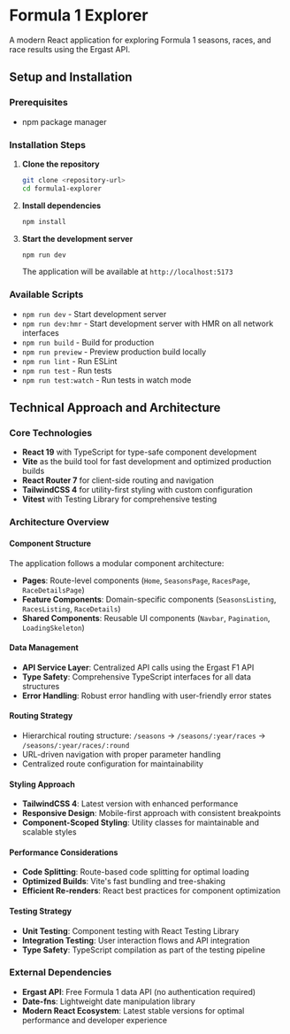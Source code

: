 # Formula 1 Explorer

A modern React application for exploring Formula 1 seasons, races, and race results using the Ergast API.

## Setup and Installation

### Prerequisites

- npm package manager

### Installation Steps

1. **Clone the repository**

   ```bash
   git clone <repository-url>
   cd formula1-explorer
   ```

2. **Install dependencies**

   ```bash
   npm install
   ```

3. **Start the development server**
   ```bash
   npm run dev
   ```
   The application will be available at `http://localhost:5173`

### Available Scripts

- `npm run dev` - Start development server
- `npm run dev:hmr` - Start development server with HMR on all network interfaces
- `npm run build` - Build for production
- `npm run preview` - Preview production build locally
- `npm run lint` - Run ESLint
- `npm run test` - Run tests
- `npm run test:watch` - Run tests in watch mode

## Technical Approach and Architecture

### Core Technologies

- **React 19** with TypeScript for type-safe component development
- **Vite** as the build tool for fast development and optimized production builds
- **React Router 7** for client-side routing and navigation
- **TailwindCSS 4** for utility-first styling with custom configuration
- **Vitest** with Testing Library for comprehensive testing

### Architecture Overview

#### Component Structure

The application follows a modular component architecture:

- **Pages**: Route-level components (`Home`, `SeasonsPage`, `RacesPage`, `RaceDetailsPage`)
- **Feature Components**: Domain-specific components (`SeasonsListing`, `RacesListing`, `RaceDetails`)
- **Shared Components**: Reusable UI components (`Navbar`, `Pagination`, `LoadingSkeleton`)

#### Data Management

- **API Service Layer**: Centralized API calls using the Ergast F1 API
- **Type Safety**: Comprehensive TypeScript interfaces for all data structures
- **Error Handling**: Robust error handling with user-friendly error states

#### Routing Strategy

- Hierarchical routing structure: `/seasons` → `/seasons/:year/races` → `/seasons/:year/races/:round`
- URL-driven navigation with proper parameter handling
- Centralized route configuration for maintainability

#### Styling Approach

- **TailwindCSS 4**: Latest version with enhanced performance
- **Responsive Design**: Mobile-first approach with consistent breakpoints
- **Component-Scoped Styling**: Utility classes for maintainable and scalable styles

#### Performance Considerations

- **Code Splitting**: Route-based code splitting for optimal loading
- **Optimized Builds**: Vite's fast bundling and tree-shaking
- **Efficient Re-renders**: React best practices for component optimization

#### Testing Strategy

- **Unit Testing**: Component testing with React Testing Library
- **Integration Testing**: User interaction flows and API integration
- **Type Safety**: TypeScript compilation as part of the testing pipeline

### External Dependencies

- **Ergast API**: Free Formula 1 data API (no authentication required)
- **Date-fns**: Lightweight date manipulation library
- **Modern React Ecosystem**: Latest stable versions for optimal performance and developer experience
